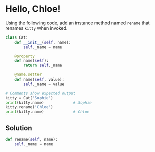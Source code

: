 # Hello, Chloe!
Using the following code, add an instance method named `rename` that renames `kitty` when invoked.

```python
class Cat:
    def __init__(self, name):
        self._name = name

    @property
    def name(self):
        return self._name

    @name.setter
    def name(self, value):
        self._name = value

# Comments show expected output
kitty = Cat('Sophie')
print(kitty.name)             # Sophie
kitty.rename('Chloe')
print(kitty.name)             # Chloe
```

## Solution
```python
def rename(self, name):
    self._name = name
```
